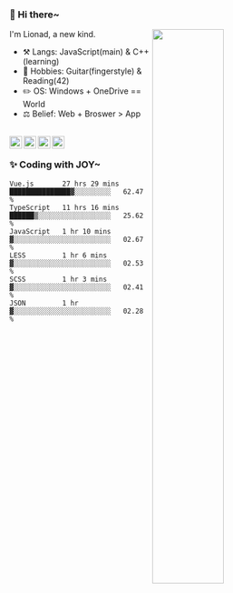 ### 👋 Hi there~

[<img align="right" width="50%" src="https://github-readme-stats.vercel.app/api?username=Lionad-Morotar&show_icons=true">](https://metrics.lecoq.io/Lionad-Morotar?template=classic)

I'm Lionad, a new kind.

- ⚒️ Langs: JavaScript(main) & C++(learning)
- 🎨 Hobbies: Guitar(fingerstyle) & Reading(42)
- ✏️ OS: Windows + OneDrive == World
- ⚖️ Belief: Web + Broswer > App

<br />

<a href="https://www.lionad.art">
  <img align="left" alt="lionad-art" width="22px" src="https://cdn.jsdelivr.net/npm/simple-icons@3.1.0/icons/wordpress.svg" />
</a>
<a href="#1806234223">
  <img align="left" alt="1806234223" width="22px" src="https://cdn.jsdelivr.net/npm/simple-icons@3.1.0/icons/tencentqq.svg" />
</a>
<a href="https://www.zhihu.com/people/Lionad">
  <img align="left" alt="132yse" width="22px" src="https://cdn.jsdelivr.net/npm/simple-icons@3.1.0/icons/zhihu.svg" />
</a>
<a href="https://github.com/Lionad-Morotar">
  <img align="left" alt="yisar" width="22px" src="https://cdn.jsdelivr.net/npm/simple-icons@3.1.0/icons/github.svg" />
</a>

<br />

### ✨ Coding with JOY~

<!--START_SECTION:waka-->

```text
Vue.js       27 hrs 29 mins  ███████████████▓░░░░░░░░░   62.47 %
TypeScript   11 hrs 16 mins  ██████▒░░░░░░░░░░░░░░░░░░   25.62 %
JavaScript   1 hr 10 mins    ▓░░░░░░░░░░░░░░░░░░░░░░░░   02.67 %
LESS         1 hr 6 mins     ▓░░░░░░░░░░░░░░░░░░░░░░░░   02.53 %
SCSS         1 hr 3 mins     ▓░░░░░░░░░░░░░░░░░░░░░░░░   02.41 %
JSON         1 hr            ▓░░░░░░░░░░░░░░░░░░░░░░░░   02.28 %
```

<!--END_SECTION:waka-->

